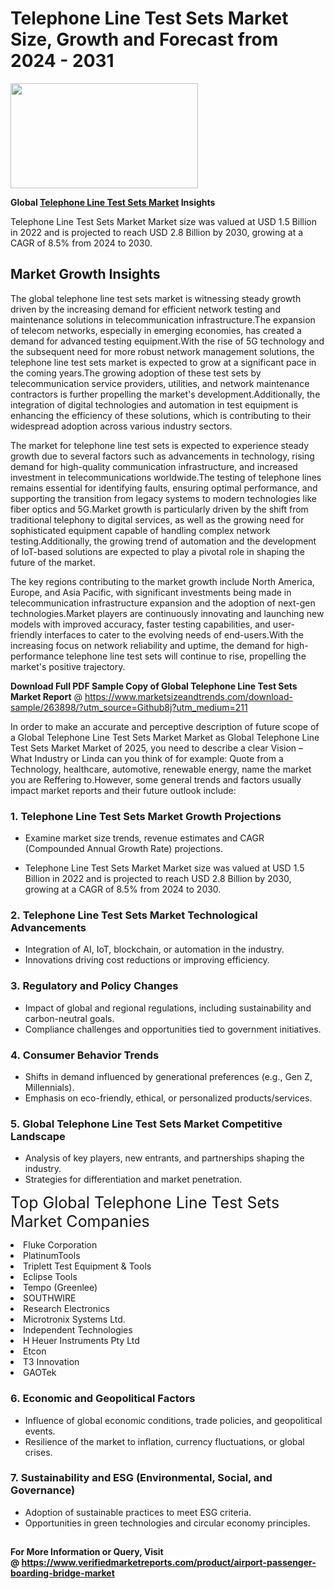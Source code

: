 <H1>Telephone Line Test Sets Market Size, Growth and Forecast from 2024 - 2031</H1><img class="aligncenter size-medium wp-image-584254" src="https://thirdeyenews.in/wp-content/uploads/2024/09/Global-Market-Research-300x168.jpeg" alt="" width="300" height="168" /><p><strong>Global&nbsp;<a href="https://www.marketsizeandtrends.com/download-sample/263898/?utm_source=Github8j?utm_medium=211">Telephone Line Test Sets Market</a> Insights</strong></p><p>Telephone Line Test Sets Market Market size was valued at USD 1.5 Billion in 2022 and is projected to reach USD 2.8 Billion by 2030, growing at a CAGR of 8.5% from 2024 to 2030.</p><p><h2>Market Growth Insights</h2> <p>The global telephone line test sets market is witnessing steady growth driven by the increasing demand for efficient network testing and maintenance solutions in telecommunication infrastructure.The expansion of telecom networks, especially in emerging economies, has created a demand for advanced testing equipment.With the rise of 5G technology and the subsequent need for more robust network management solutions, the telephone line test sets market is expected to grow at a significant pace in the coming years.The growing adoption of these test sets by telecommunication service providers, utilities, and network maintenance contractors is further propelling the market's development.Additionally, the integration of digital technologies and automation in test equipment is enhancing the efficiency of these solutions, which is contributing to their widespread adoption across various industry sectors.</p> <p>The market for telephone line test sets is expected to experience steady growth due to several factors such as advancements in technology, rising demand for high-quality communication infrastructure, and increased investment in telecommunications worldwide.The testing of telephone lines remains essential for identifying faults, ensuring optimal performance, and supporting the transition from legacy systems to modern technologies like fiber optics and 5G.Market growth is particularly driven by the shift from traditional telephony to digital services, as well as the growing need for sophisticated equipment capable of handling complex network testing.Additionally, the growing trend of automation and the development of IoT-based solutions are expected to play a pivotal role in shaping the future of the market.<p>The key regions contributing to the market growth include North America, Europe, and Asia Pacific, with significant investments being made in telecommunication infrastructure expansion and the adoption of next-gen technologies.Market players are continuously innovating and launching new models with improved accuracy, faster testing capabilities, and user-friendly interfaces to cater to the evolving needs of end-users.With the increasing focus on network reliability and uptime, the demand for high-performance telephone line test sets will continue to rise, propelling the market's positive trajectory.</p> <p><span class=""><strong>Download Full PDF Sample Copy of Global Telephone Line Test Sets Market Report</strong> @ <a href="https://www.marketsizeandtrends.com/download-sample/263898/?utm_source=Github8j?utm_medium=211" target="_blank">https://www.marketsizeandtrends.com/download-sample/263898/?utm_source=Github8j?utm_medium=211</a></span></p><p>In order to make an accurate and perceptive description of future scope of a Global&nbsp;Telephone Line Test Sets Market Market as Global&nbsp;Telephone Line Test Sets Market Market of 2025, you need to describe a clear Vision &ndash; What Industry or Linda can you think of for example: Quote from a Technology, healthcare, automotive, renewable energy, name the market you are Reffering to.However, some general trends and factors usually impact market reports and their future outlook include:</p><h3>1.&nbsp;<strong>Telephone Line Test Sets Market Growth Projections</strong></h3><ul><li>Examine market size trends, revenue estimates and CAGR (Compounded Annual Growth Rate) projections.</li><li><p>Telephone Line Test Sets Market Market size was valued at USD 1.5 Billion in 2022 and is projected to reach USD 2.8 Billion by 2030, growing at a CAGR of 8.5% from 2024 to 2030.</p></li></ul><h3>2.&nbsp;<strong>Telephone Line Test Sets Market Technological Advancements</strong></h3><ul><li>Integration of AI, IoT, blockchain, or automation in the industry.</li><li>Innovations driving cost reductions or improving efficiency.</li></ul><h3>3.&nbsp;<strong>Regulatory and Policy Changes</strong></h3><ul><li>Impact of global and regional regulations, including sustainability and carbon-neutral goals.</li><li>Compliance challenges and opportunities tied to government initiatives.</li></ul><h3>4.&nbsp;<strong>Consumer Behavior Trends</strong></h3><ul><li>Shifts in demand influenced by generational preferences (e.g., Gen Z, Millennials).</li><li>Emphasis on eco-friendly, ethical, or personalized products/services.</li></ul><h3>5.&nbsp;<strong>Global Telephone Line Test Sets Market Competitive Landscape</strong></h3><ul><li>Analysis of key players, new entrants, and partnerships shaping the industry.</li><li>Strategies for differentiation and market penetration.</li></ul><p data-pm-slice="1 1 []"><span style="color: inherit; font-family: inherit; font-size: 25px;">Top Global Telephone Line Test Sets Market Companies</span></p><div class="" data-test-id=""><p><li>Fluke Corporation</li><li> PlatinumTools</li><li> Triplett Test Equipment & Tools</li><li> Eclipse Tools</li><li> Tempo (Greenlee)</li><li> SOUTHWIRE</li><li> Research Electronics</li><li> Microtronix Systems Ltd.</li><li> Independent Technologies</li><li> H Heuer Instruments Pty Ltd</li><li> Etcon</li><li> T3 Innovation</li><li> GAOTek</li></p></div><h3>6.&nbsp;<strong>Economic and Geopolitical Factors</strong></h3><ul><li>Influence of global economic conditions, trade policies, and geopolitical events.</li><li>Resilience of the market to inflation, currency fluctuations, or global crises.</li></ul><h3>7.&nbsp;<strong>Sustainability and ESG (Environmental, Social, and Governance)</strong></h3><ul><li>Adoption of sustainable practices to meet ESG criteria.</li><li>Opportunities in green technologies and circular economy principles.</li></ul><h2><strong style="font-size: 14px;">For More Information or Query, Visit @&nbsp;</strong><a style="background-color: #ffffff; font-size: 14px;" href="https://www.marketsizeandtrends.com/report/telephone-line-test-sets-market/" target="_blank">https://www.verifiedmarketreports.com/product/airport-passenger-boarding-bridge-market</a></h2>